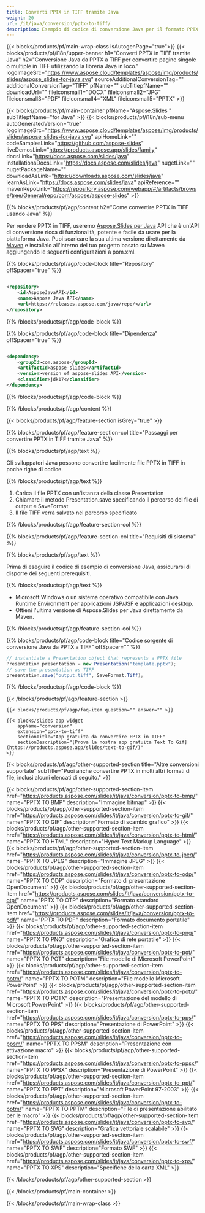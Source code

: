 ```yaml
---
title: Converti PPTX in TIFF tramite Java
weight: 20
url: /it/java/conversion/pptx-to-tiff/ 
description: Esempio di codice di conversione Java per il formato PPTX in file TIFF. Utilizzare questo codice di esempio per esportare presentazioni PowerPoint e OpenOffice in TIFF all'interno di qualsiasi applicazione basata su Java Web o desktop.
---
```


{{< blocks/products/pf/main-wrap-class isAutogenPage="true">}}
{{< blocks/products/pf/i18n/upper-banner h1="Converti PPTX in TIFF tramite Java" h2="Conversione Java da PPTX a TIFF per convertire pagine singole o multiple in TIFF utilizzando la libreria Java in loco." logoImageSrc="https://www.aspose.cloud/templates/aspose/img/products/slides/aspose_slides-for-java.svg" sourceAdditionalConversionTag="" additionalConversionTag="TIFF" pfName="" subTitlepfName="" downloadUrl="" fileiconsmall1="DOCX" fileiconsmall2="JPG" fileiconsmall3="PDF" fileiconsmall4="XML" fileiconsmall5="PPTX" >}}

{{< blocks/products/pf/main-container pfName="Aspose.Slides " subTitlepfName="for Java" >}}
{{< blocks/products/pf/i18n/sub-menu autoGeneratedVersion="true" logoImageSrc="https://www.aspose.cloud/templates/aspose/img/products/slides/aspose_slides-for-java.svg" apiHomeLink="" codeSamplesLink="https://github.com/aspose-slides" liveDemosLink="https://products.aspose.app/slides/family" docsLink="https://docs.aspose.com/slides/java" installationsDocsLink="https://docs.aspose.com/slides/java" nugetLink="" nugetPackageName="" downloadAsLink="https://downloads.aspose.com/slides/java" learnAsLink="https://docs.aspose.com/slides/java" apiReference="" mavenRepoLink="https://repository.aspose.com/webapp/#/artifacts/browse/tree/General/repo/com/aspose/aspose-slides" >}}

{{% blocks/products/pf/agp/content h2="Come convertire PPTX in TIFF usando Java" %}}

 Per rendere PPTX in TIFF, useremo
 [Aspose.Slides per Java](https://products.aspose.com/slides/it/java/)
 API che è un'API di conversione ricca di funzionalità, potente e facile da usare per la piattaforma Java. Puoi scaricare la sua ultima versione direttamente da
 [Maven](https://repository.aspose.com/webapp/#/artifacts/browse/tree/General/repo/com/aspose/aspose-slides)
 e installalo all'interno del tuo progetto basato su Maven aggiungendo le seguenti configurazioni a pom.xml.

{{% blocks/products/pf/agp/code-block title="Repository" offSpacer="true" %}}

```xml

<repository>
    <id>AsposeJavaAPI</id>
    <name>Aspose Java API</name>
    <url>https://releases.aspose.com/java/repo/</url>
</repository>

```

{{% /blocks/products/pf/agp/code-block %}}

{{% blocks/products/pf/agp/code-block title="Dipendenza" offSpacer="true" %}}

```xml

<dependency>
    <groupId>com.aspose</groupId>
    <artifactId>aspose-slides</artifactId>
    <version>version of aspose-slides API</version>
    <classifier>jdk17</classifier>
</dependency>
```

{{% /blocks/products/pf/agp/code-block %}}

{{% /blocks/products/pf/agp/content %}}

{{< blocks/products/pf/agp/feature-section isGrey="true" >}}

{{% blocks/products/pf/agp/feature-section-col title="Passaggi per convertire PPTX in TIFF tramite Java" %}}

{{% blocks/products/pf/agp/text %}}

 Gli sviluppatori Java possono convertire facilmente file PPTX in TIFF in poche righe di codice.

{{% /blocks/products/pf/agp/text %}}

1. Carica il file PPTX con un'istanza della classe Presentation
1. Chiamare il metodo Presentation.save specificando il percorso del file di output e SaveFormat
1. Il file TIFF verrà salvato nel percorso specificato

{{% /blocks/products/pf/agp/feature-section-col %}}

{{% blocks/products/pf/agp/feature-section-col title="Requisiti di sistema" %}}

{{% blocks/products/pf/agp/text %}}

 Prima di eseguire il codice di esempio di conversione Java, assicurarsi di disporre dei seguenti prerequisiti.

{{% /blocks/products/pf/agp/text %}}

- Microsoft Windows o un sistema operativo compatibile con Java Runtime Environment per applicazioni JSP/JSF e applicazioni desktop.
- Ottieni l'ultima versione di Aspose.Slides per Java direttamente da Maven.

{{% /blocks/products/pf/agp/feature-section-col %}}

{{% blocks/products/pf/agp/code-block title="Codice sorgente di conversione Java da PPTX a TIFF" offSpacer="" %}}

```cs
// instantiate a Presentation object that represents a PPTX file
Presentation presentation = new Presentation("template.pptx");
// save the presentation as TIFF
presentation.save("output.tiff", SaveFormat.Tiff);   

```

{{% /blocks/products/pf/agp/code-block %}}

{{< /blocks/products/pf/agp/feature-section >}}

    {{< blocks/products/pf/agp/faq-item question="" answer="" >}}
 

<!-- aboutfile Starts -->

<!-- aboutfile Ends -->

    {{< blocks/slides-app-widget 
        appName="conversion"
        extension="pptx-to-tiff"
        sectionTitle="App gratuita da convertire PPTX in TIFF" 
        sectionDescription="[Prova la nostra app gratuita Text To Gif](https://products.aspose.app/slides/text-to-gif/)" 
    >}}
    
{{< blocks/products/pf/agp/other-supported-section title="Altre conversioni supportate" subTitle="Puoi anche convertire PPTX in molti altri formati di file, inclusi alcuni elencati di seguito." >}}

{{< blocks/products/pf/agp/other-supported-section-item href="https://products.aspose.com/slides/it/java/conversion/pptx-to-bmp/" name="PPTX TO BMP" description="Immagine bitmap" >}}
{{< blocks/products/pf/agp/other-supported-section-item href="https://products.aspose.com/slides/it/java/conversion/pptx-to-gif/" name="PPTX TO GIF" description="Formato di scambio grafico" >}}
{{< blocks/products/pf/agp/other-supported-section-item href="https://products.aspose.com/slides/it/java/conversion/pptx-to-html/" name="PPTX TO HTML" description="Hyper Text Markup Language" >}}
{{< blocks/products/pf/agp/other-supported-section-item href="https://products.aspose.com/slides/it/java/conversion/pptx-to-jpeg/" name="PPTX TO JPEG" description="Immagine JPEG" >}}
{{< blocks/products/pf/agp/other-supported-section-item href="https://products.aspose.com/slides/it/java/conversion/pptx-to-odp/" name="PPTX TO ODP" description="Formato di presentazione OpenDocument" >}}
{{< blocks/products/pf/agp/other-supported-section-item href="https://products.aspose.com/slides/it/java/conversion/pptx-to-otp/" name="PPTX TO OTP" description="Formato standard OpenDocument" >}}
{{< blocks/products/pf/agp/other-supported-section-item href="https://products.aspose.com/slides/it/java/conversion/pptx-to-pdf/" name="PPTX TO PDF" description="Formato documento portatile" >}}
{{< blocks/products/pf/agp/other-supported-section-item href="https://products.aspose.com/slides/it/java/conversion/pptx-to-png/" name="PPTX TO PNG" description="Grafica di rete portatile" >}}
{{< blocks/products/pf/agp/other-supported-section-item href="https://products.aspose.com/slides/it/java/conversion/pptx-to-pot/" name="PPTX TO POT" description="File modello di Microsoft PowerPoint" >}}
{{< blocks/products/pf/agp/other-supported-section-item href="https://products.aspose.com/slides/it/java/conversion/pptx-to-potm/" name="PPTX TO POTM" description="File modello Microsoft PowerPoint" >}}
{{< blocks/products/pf/agp/other-supported-section-item href="https://products.aspose.com/slides/it/java/conversion/pptx-to-potx/" name="PPTX TO POTX" description="Presentazione del modello di Microsoft PowerPoint" >}}
{{< blocks/products/pf/agp/other-supported-section-item href="https://products.aspose.com/slides/it/java/conversion/pptx-to-pps/" name="PPTX TO PPS" description="Presentazione di PowerPoint" >}}
{{< blocks/products/pf/agp/other-supported-section-item href="https://products.aspose.com/slides/it/java/conversion/pptx-to-ppsm/" name="PPTX TO PPSM" description="Presentazione con attivazione macro" >}}
{{< blocks/products/pf/agp/other-supported-section-item href="https://products.aspose.com/slides/it/java/conversion/pptx-to-ppsx/" name="PPTX TO PPSX" description="Presentazione di PowerPoint" >}}
{{< blocks/products/pf/agp/other-supported-section-item href="https://products.aspose.com/slides/it/java/conversion/pptx-to-ppt/" name="PPTX TO PPT" description="Microsoft PowerPoint 97-2003" >}}
{{< blocks/products/pf/agp/other-supported-section-item href="https://products.aspose.com/slides/it/java/conversion/pptx-to-pptm/" name="PPTX TO PPTM" description="File di presentazione abilitato per le macro" >}}
{{< blocks/products/pf/agp/other-supported-section-item href="https://products.aspose.com/slides/it/java/conversion/pptx-to-svg/" name="PPTX TO SVG" description="Grafica vettoriale scalabile" >}}
{{< blocks/products/pf/agp/other-supported-section-item href="https://products.aspose.com/slides/it/java/conversion/pptx-to-swf/" name="PPTX TO SWF" description="Formato SWF" >}}
{{< blocks/products/pf/agp/other-supported-section-item href="https://products.aspose.com/slides/it/java/conversion/pptx-to-xps/" name="PPTX TO XPS" description="Specifiche della carta XML" >}}

{{< /blocks/products/pf/agp/other-supported-section >}}

{{< /blocks/products/pf/main-container >}}
    
{{< /blocks/products/pf/main-wrap-class >}}